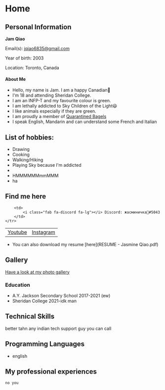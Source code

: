 # Home

<script src="https://kit.fontawesome.com/6d173168d3.js" crossorigin="anonymous"></script>

## Personal Information
**Jam Qiao**

Email(s): [jqiao6835@gmail.com](mailto:jqiao6835@gmail.com)

Year of birth: 2003

Location: Toronto, Canada

#### About Me

* Hello, my name is Jam. I am a happy Canadian🍁
* I'm 18 and attending Sheridan College.
* I am an INFP-T and my favourite colour is green.
* I am lethally addicted to Sky Children of the Light😃
* I like animals especially if they are green.
* I am proudly a member of <a href="https://discord.gg/PZaPX5Mt" target="blank">Quarantined Bagels</a>
* I speak English, Mandarin and can understand some French and Italian 


## List of hobbies:
* Drawing
* Cooking
* Walking/Hiking
* Playing Sky because I'm addicted
* 
* HMMMMMMmmMMM
* ha

## Find me here

<table>
    <tr>
        <td>
            <a href="https://www.youtube.com/channel/UCKW-d_GlZ-sblBa18tChqbw" target="blank"><i class="fab fa-youtube fa-lg"></i> Youtube</a>
        </td>
        <td>
            <a href="https://www.instagram.com/jqwq_art/" target="blank"><i class="fab fa-instagram fa-lg"></i> Instagram</a>
        </td>
        
        <td>
            <i class="fab fa-discord fa-lg"></i> Discord: жасминичка💚#5043
        </td>
    </tr>
</table>

* <i class="fas fa-file fa-lg"></i> You can also download my resume [here](RESUME - Jasmine Qiao.pdf)

## Gallery

[Have a look at my photo gallery](/photo.md)

### Education

* A.Y. Jackson Secondary School 2017-2021 (ew)
* Sheridan College 2021-idk man

## Technical Skills
better tahn any indian tech support guy you can call
## Programming Languages

* english

## My professional experiences

```markdown
no you
```
